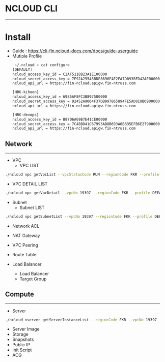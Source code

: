 # NCLOUD CLI
************

Install
=======
* Guide : https://cli-fin.ncloud-docs.com/docs/guide-userguide
* Mutiple Profile
  ```bash
   ~/.ncloud > cat configure 
  [DEFAULT]
  ncloud_access_key_id = C2AF5118B23A1E100000
  ncloud_secret_access_key = 7E92A25543BDE8696F4E2FA7D093BFD42AE00000
  ncloud_api_url = https://fin-ncloud.apigw.fin-ntruss.com
  
  [HRO-kihoon]
  ncloud_access_key_id = 6985AF8FC3B897500000
  ncloud_secret_access_key = 92452A9064F37DB997865894FE5AD810B6900000
  ncloud_api_url = https://fin-ncloud.apigw.fin-ntruss.com
  
  [HRO-devops]
  ncloud_access_key_id = B8706A69B7E41CE00000
  ncloud_secret_access_key = 7C48BD41C67993AD8B693A6B335EFB6E27900000
  ncloud_api_url = https://fin-ncloud.apigw.fin-ntruss.com
  ```





## Network

---

* VPC
  * VPC LIST
```bash
./ncloud vpc getVpcList --vpcStatusCode RUN --regionCode FKR --profile DEFAULT | jq
```
  * VPC DETAIL LIST
```bash
./ncloud vpc getVpcDetail --vpcNo 19397 --regionCode FKR --profile DEFAULT | jq
```

* Subnet
    * Subnet LIST
```bash
./ncloud vpc getSubnetList --vpcNo 19397 --regionCode FKR --profile DEFAULT | jq
```

  * Network ACL

  * NAT Gateway

  * VPC Peering

  * Route Table

* Load Balancer
  * Load Balancer
  * Target Group


## Compute

---

  * Server
```bash
./ncloud vserver getServerInstanceList --regionCode FKR --vpcNo 19397 --serverInstanceStatusCode RUN
```
  * Server Image
  * Storage
  * Snapshots
  * Public IP
  * Init Script
  * ACG



